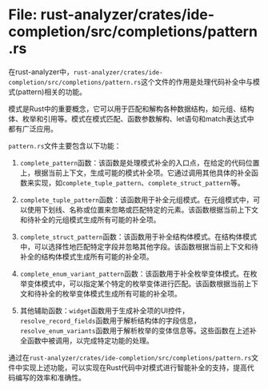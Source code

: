 # File: rust-analyzer/crates/ide-completion/src/completions/pattern.rs

在rust-analyzer中，`rust-analyzer/crates/ide-completion/src/completions/pattern.rs`这个文件的作用是处理代码补全中与模式(pattern)相关的功能。

模式是Rust中的重要概念，它可以用于匹配和解构各种数据结构，如元组、结构体、枚举和引用等。模式在模式匹配、函数参数解构、let语句和match表达式中都有广泛应用。

`pattern.rs`文件主要包含以下功能：

1. `complete_pattern`函数：该函数是处理模式补全的入口点，在给定的代码位置上，根据当前上下文，生成可能的模式补全项。它通过调用其他具体的补全函数来实现，如`complete_tuple_pattern`、`complete_struct_pattern`等。

2. `complete_tuple_pattern`函数：该函数用于补全元组模式。在元组模式中，可以使用下划线、名称或位置来忽略或匹配特定的元素。该函数根据当前上下文和待补全的元组模式生成所有可能的补全项。

3. `complete_struct_pattern`函数：该函数用于补全结构体模式。在结构体模式中，可以选择性地匹配特定字段并忽略其他字段。该函数根据当前上下文和待补全的结构体模式生成所有可能的补全项。

4. `complete_enum_variant_pattern`函数：该函数用于补全枚举变体模式。在枚举变体模式中，可以指定某个特定的枚举变体进行匹配。该函数根据当前上下文和待补全的枚举变体模式生成所有可能的补全项。

5. 其他辅助函数：`widget`函数用于生成补全项的UI控件，`resolve_record_fields`函数用于解析结构体的字段信息，`resolve_enum_variants`函数用于解析枚举的变体信息等。这些函数在上述补全函数中被调用，以完成特定功能的处理。

通过在`rust-analyzer/crates/ide-completion/src/completions/pattern.rs`文件中实现上述功能，可以实现在Rust代码中对模式进行智能补全的支持，提高代码编写的效率和准确性。

